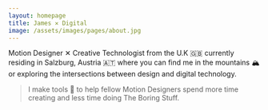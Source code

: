 ```yaml
---
layout: homepage
title: James ✕ Digital
image: /assets/images/pages/about.jpg
---
```


Motion Designer ✕ Creative Technologist from the U.K 🇬🇧 currently residing in Salzburg, Austria 🇦🇹​ where you can find me in the mountains 🏔 or exploring the intersections between design and digital technology.

> I make tools 🧰 to help fellow Motion Designers spend more time creating and less time doing The Boring Stuff.
